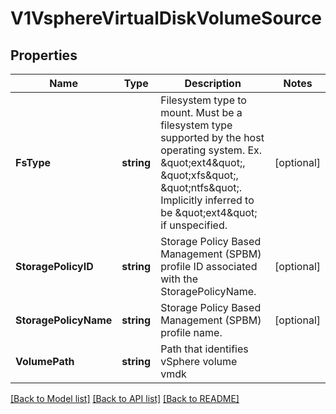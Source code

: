 # V1VsphereVirtualDiskVolumeSource

## Properties
Name | Type | Description | Notes
------------ | ------------- | ------------- | -------------
**FsType** | **string** | Filesystem type to mount. Must be a filesystem type supported by the host operating system. Ex. \&quot;ext4\&quot;, \&quot;xfs\&quot;, \&quot;ntfs\&quot;. Implicitly inferred to be \&quot;ext4\&quot; if unspecified. | [optional] 
**StoragePolicyID** | **string** | Storage Policy Based Management (SPBM) profile ID associated with the StoragePolicyName. | [optional] 
**StoragePolicyName** | **string** | Storage Policy Based Management (SPBM) profile name. | [optional] 
**VolumePath** | **string** | Path that identifies vSphere volume vmdk | 

[[Back to Model list]](../README.md#documentation-for-models) [[Back to API list]](../README.md#documentation-for-api-endpoints) [[Back to README]](../README.md)


